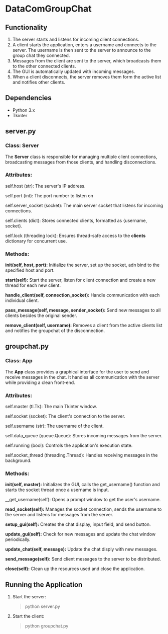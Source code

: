 # DataComGroupChat

## Functionality
1. The server starts and listens for incoming client connections.
2. A client starts the application, enters a username and connects to the server. The username is then sent to the server to announce to the group chat they connected.
3. Messages from the client are sent to the server, which broadcasts them to the other connected clients.
4. The GUI is automatically updated with incoming messages.
5. When a client disconnects, the server removes them form the active list and notifies other clients.


## Dependencies
- Python 3.x
- Tkinter


## server.py
### Class: Server

The **Server** class is responsible for managing multiple client connections, broadcasting messages from those clients, and handling disconnections.

### Attributes:
self.host (str): The server's IP address.

self.port (int): The port number to listen on

self.server_socket (socket): The main server socket that listens for incoming connections.

self.clients (dict): Stores connected clients, formatted as {username, socket}.

self.lock (threading lock): Ensures thread-safe access to the **clients** dictionary for concurrent use.


### Methods:
__init(self, host, port):__ Initialize the server, set up the socket, adn bind to the specified host and port.

__start(self):__ Start the server, listen for client connection and create a new thread for each new client.

__handle_client(self, connection_socket):__ Handle communication with each individual client.

__pass_message(self, message, sender_socket):__ Send new messages to all clients besides the original sender.

__remove_client(self, username):__ Removes a client from the active clients list and notifies the groupchat of the disconnection.


## groupchat.py
### Class: App

The **App** class provides a graphical interface for the user to send and receive messages in the chat. It handles all communication with the server while providing a clean front-end.


### Attributes:
self.master (tl.Tk): The main Tkinter window.

self.socket (socket): The client's connection to the server.

self.username (str): The username of the client.

self.data_queue (queue.Queue): Stores incoming messages from the server.

self.running (bool): Controls the application's execution state.

self.socket_thread (threading.Thread): Handles receiving messages in the background.


### Methods:
__init(self, master):__ Initializes the GUI, calls the get_username() function and starts the socket thread once a username is input.

__get_username(self): Opens a prompt window to get the user's username.

__read_socket(self):__ Manages the socket connection, sends the username to the server and listens for messages from the server.

__setup_gui(self):__ Creates the chat display, input field, and send button.

__update_gui(self):__ Check for new messages and update the chat window periodically.

__update_chat(self, message):__ Update the chat disply with new messages.

__send_message(self):__ Send client messages to the server to be distributed.

__close(self):__ Clean up the resources used and close the application.


## Running the Application
1. Start the server:
   > python server.py
3. Start the client:
   > python groupchat.py
